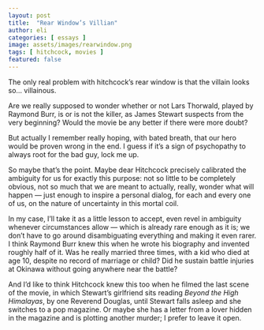 ```yaml
---
layout: post
title:  "Rear Window’s Villian"
author: eli
categories: [ essays ]
image: assets/images/rearwindow.png
tags: [ hitchcock, movies ]
featured: false
---
```


The only real problem with hitchcock’s rear window is that the villain looks so… villainous.

Are we really supposed to wonder whether or not Lars Thorwald, played by Raymond Burr, is or is not the killer, as James Stewart suspects from the very beginning? Would the movie be any better if there were more doubt?

But actually I remember really hoping, with bated breath, that our hero would be proven wrong in the end. I guess if it’s a sign of psychopathy to always root for the bad guy, lock me up.

So maybe that’s the point. Maybe dear Hitchcock precisely calibrated the ambiguity for us for exactly this purpose: not so little to be completely obvious, not so much that we are meant to actually, really, wonder what will happen — just enough to inspire a personal dialog, for each and every one of us, on the nature of uncertainty in this mortal coil.

In my case, I’ll take it as a little lesson to accept, even revel in ambiguity whenever circumstances allow — which is already rare enough as it is; we don’t have to go around disambiguating everything and making it even rarer. I think Raymond Burr knew this when he wrote his biography and invented roughly half of it. Was he really married three times, with a kid who died at age 10, despite no record of marriage or child? Did he sustain battle injuries at Okinawa without going anywhere near the battle?

And I’d like to think Hitchcock knew this too when he filmed the last scene of the movie, in which Stewart’s girlfriend sits reading *Beyond the High Himalayas*, by one Reverend Douglas, until Stewart falls asleep and she switches to a pop magazine. Or maybe she has a letter from a lover hidden in the magazine and is plotting another murder; I prefer to leave it open.
